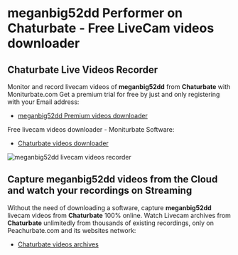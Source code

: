 # meganbig52dd Performer on Chaturbate - Free LiveCam videos downloader

## Chaturbate Live Videos Recorder

Monitor and record livecam videos of **meganbig52dd** from **Chaturbate** with Moniturbate.com
Get a premium trial for free by just and only registering with your Email address:
* [meganbig52dd Premium videos downloader](https://moniturbate.com/request-demo-licence-key.html)

Free livecam videos downloader - Moniturbate Software:
* [Chaturbate videos downloader](https://moniturbate.com/moniturbate-download-software.html)

![meganbig52dd livecam videos recorder](https://peachurnet.com/templates/moniturbate-software.png)


## Capture meganbig52dd videos from the Cloud and watch your recordings on Streaming

Without the need of downloading a software, capture **meganbig52dd** livecam videos from **Chaturbate** 100% online.
Watch Livecam archives from **Chaturbate** unlimitedly from thousands of existing recordings, only on Peachurbate.com and its websites network:
* [Chaturbate videos archives](https://peachurnet.com/)
